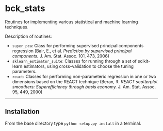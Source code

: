 bck_stats
=========

Routines for implementing various statistical and machine learning techniques.

Description of routines:

* `super_pca`: Class for performing supervised principal components regression (Bair, E., et al. *Prediction by supervised principal components.* J. Am. Stat. Assoc. 101, 473, 2006)
* `sklearn_estimator_suite`: Classes for running through a set of scikit-learn estimators, using cross-validation to choose the tuning parameters.
* `react`: Classes for performing non-parameteric regression in one or two dimensions based on the REACT technique (Beran, R. *REACT scatterplot smoothers: Superefficiency through basis economy.* J. Am. Stat. Assoc. 95, 449, 2000)

-------------
Installation
-------------

From the base directory type `python setup.py install` in a terminal.
